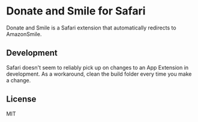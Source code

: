# Donate and Smile for Safari

Donate and Smile is a Safari extension that automatically redirects to
AmazonSmile.

## Development

Safari doesn't seem to reliably pick up on changes to an App Extension in
development. As a workaround, clean the build folder every time you make a
change.

## License

MIT
